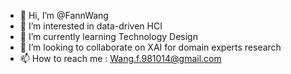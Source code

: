 - 👋 Hi, I’m @FannWang
- 👀 I’m interested in data-driven HCI
- 🌱 I’m currently learning Technology Design
- 💞️ I’m looking to collaborate on XAI for domain experts research
- 📫 How to reach me : Wang.f.981014@gmail.com

<!---
FannWang/FannWang is a ✨ special ✨ repository because its `README.md` (this file) appears on your GitHub profile.
You can click the Preview link to take a look at your changes.
--->
